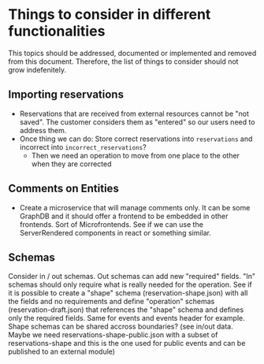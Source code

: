 # Things to consider in different functionalities

This topics should be addressed, documented or implemented and removed from this document.
Therefore, the list of things to consider should not grow indefenitely.

## Importing reservations

- Reservations that are received from external resources cannot be "not saved". The customer considers
  them as "entered" so our users need to address them.
- Once thing we can do: Store correct reservations into `reservations` and incorrect into `incorrect_reservations`?
  - Then we need an operation to move from one place to the other when they are corrected

## Comments on Entities

- Create a microservice that will manage comments only. It can be some GraphDB and it should
  offer a frontend to be embedded in other frontends. Sort of Microfrontends.
  See if we can use the ServerRendered components in react or something similar.

## Schemas

Consider in / out schemas. Out schemas can add new "required" fields.
"In" schemas should only require what is really needed for the operation.
See if it is possible to create a "shape" schema (reservation-shape.json) with all the fields and no requirements
and define "operation" schemas (reservation-draft.json) that references the "shape" schema and defines only
the required fields.
Same for events and events header for example.
Shape schemas can be shared accross boundaries? (see in/out data. Maybe we need reservations-shape-public.json with a subset
of reservations-shape and this is the one used for public events and can be published to an external module)
